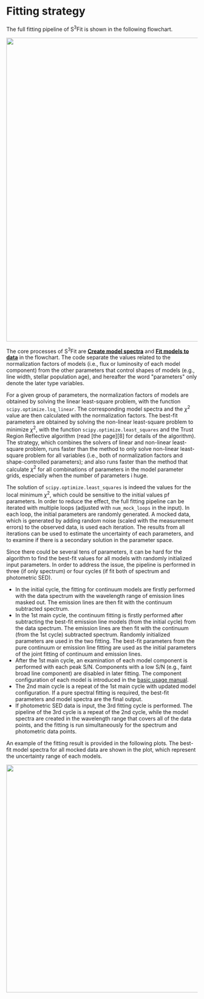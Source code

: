 # Fitting strategy
The full fitting pipeline of S<sup>3</sup>Fit is shown in the following flowchart. 
<p align="center"> <img src="https://github.com/user-attachments/assets/4f9dec46-8f6b-48da-91a0-b704ba13d28d" height="800">

The core processes of S<sup>3</sup>Fit are <ins>**Create model spectra**</ins> and <ins>**Fit models to data**</ins> in the flowchart. 
The code separate the values related to the normalization factors of models (i.e., flux or luminosity of each model component)
from the other parameters that control shapes of models (e.g., line width, stellar population age), 
and hereafter the word "parameters" only denote the later type variables. 

For a given group of parameters, the normalization factors of models are obtained by solving the linear least-square problem, with the function `scipy.optimize.lsq_linear`. 
The corresponding model spectra and the $\chi^2$ value are then calculated with the normalization factors.
The best-fit parameters are obtained by solving the non-linear least-square problem to minimize $\chi^2$, with the function `scipy.optimize.least_squares`
and the Trust Region Reflective algorithm (read [the page][8] for details of the algorithm). 
The strategy, which combines the solvers of linear and non-linear least-square problem, 
runs faster than the method to only solve non-linear least-square problem for all variables (i.e., both of normalization factors and shape-controlled parameters); 
and also runs faster than the method 
that calculate $\chi^2$ for all combinations of parameters in the model parameter grids, especially when the number of parameters i huge. 

The solution of `scipy.optimize.least_squares` is indeed the values for the local minimum $\chi^2$, which could be sensitive to the initial values pf parameters. 
In order to reduce the effect, the full fitting pipeline can be iterated with multiple loops (adjusted with `num_mock_loops` in the input).
In each loop, the initial parameters are randomly generated.
A mocked data, which is generated by adding random noise (scaled with the measurement errors) to the observed data, 
is used each iteration. 
The results from all iterations can be used to estimate the uncertainty of each parameters, 
and to examine if there is a secondary solution in the parameter space. 

Since there could be several tens of parameters, it can be hard for the algorithm to find the 
best-fit values for all models with randomly initialized input parameters. 
In order to address the issue, the pipeline is performed in three (if only spectrum) or four cycles (if fit both of spectrum and photometric SED). 

- In the initial cycle, 
the fitting for continuum models are firstly performed with the data spectrum with
the wavelength range of emission lines masked out.
The emission lines are then fit with the continuum subtracted spectrum.
- In the 1st main cycle,
the continuum fitting is firstly performed after subtracting the best-fit emission line models (from the initial cycle) from the data spectrum.
The emission lines are then fit with the continuum (from the 1st cycle) subtracted spectrum.
Randomly initialized parameters are used in the two fitting.
The best-fit parameters from the pure continuum or emission line fitting
are used as the initial parameters of the joint fitting of continuum and emission lines.
- After the 1st main cycle, an examination of each model component is performed with each peak S/N.
Components with a low S/N (e.g., faint broad line component) are disabled in later fitting.
The component configuration of each model is introduced in the [basic usage manual](manuals/basic_usage.md).
- The 2nd main cycle is a repeat of the 1st main cycle with updated model configuration.
If a pure spectral fitting is required, the best-fit parameters and model spectra are the final output.
- If photometric SED data is input, the 3rd fitting cycle is performed.
The pipeline of the 3rd cycle is a repeat of the 2nd cycle,
while the model spectra are created in the wavelength range that covers all of the data points,
and the fitting is run simultaneously for the spectrum and photometric data points. 

An example of the fitting result is provided in the following plots. 
The best-fit model spectra for all mocked data are shown in the plot, which represent the uncertainty range of each models. 
<p align="center"> <img src="https://github.com/user-attachments/assets/683f5837-d364-4a53-8113-a05d56f9ef5b" width="600" height="600">
